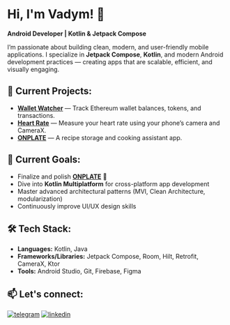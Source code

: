 # Hi, I'm Vadym! 👋

**Android Developer | Kotlin & Jetpack Compose**

I’m passionate about building clean, modern, and user-friendly mobile applications. I specialize in **Jetpack Compose**, **Kotlin**, and modern Android development practices — creating apps that are scalable, efficient, and visually engaging.

## 🚀 **Current Projects:**
- [**Wallet Watcher**](https://github.com/6SUPER6SONIC6/WalletWatcher) — Track Ethereum wallet balances, tokens, and transactions.
- [**Heart Rate**](https://github.com/6SUPER6SONIC6/HeartRate) — Measure your heart rate using your phone’s camera and CameraX.
- [**ONPLATE**](https://github.com/6SUPER6SONIC6/ONPLATE) — A recipe storage and cooking assistant app.

## 🎯 **Current Goals:**
- Finalize and polish [**ONPLATE**](https://github.com/6SUPER6SONIC6/ONPLATE) 🚀
- Dive into **Kotlin Multiplatform** for cross-platform app development
- Master advanced architectural patterns (MVI, Clean Architecture, modularization)
- Continuously improve UI/UX design skills

## 🛠 **Tech Stack:**
- **Languages:** Kotlin, Java
- **Frameworks/Libraries:** Jetpack Compose, Room, Hilt, Retrofit, CameraX, Ktor
- **Tools:** Android Studio, Git, Firebase, Figma

## 📫 **Let's connect:**

[![telegram](https://img.shields.io/badge/Telegram-2CA5E0?style=for-the-badge&logo=telegram&logoColor=white)](http://t.me/VTantsiura)
[![linkedin](https://img.shields.io/badge/LinkedIn-0A66C2?style=for-the-badge&logo=linkedin&logoColor=white)](https://www.linkedin.com/in/vadym-tantsiura-a930a7218/)
